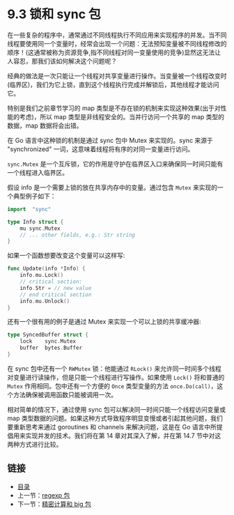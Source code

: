 # 9.3 锁和 sync 包

在一些复杂的程序中，通常通过不同线程执行不同应用来实现程序的并发。当不同线程要使用同一个变量时，经常会出现一个问题：无法预知变量被不同线程修改的顺序！(这通常被称为资源竞争,指不同线程对同一变量使用的竞争)显然这无法让人容忍，那我们该如何解决这个问题呢？

经典的做法是一次只能让一个线程对共享变量进行操作。当变量被一个线程改变时(临界区)，我们为它上锁，直到这个线程执行完成并解锁后，其他线程才能访问它。

特别是我们之前章节学习的 map 类型是不存在锁的机制来实现这种效果(出于对性能的考虑)，所以 map 类型是非线程安全的。当并行访问一个共享的 map 类型的数据，map 数据将会出错。

在 Go 语言中这种锁的机制是通过 sync 包中 Mutex 来实现的。sync 来源于 "synchronized" 一词，这意味着线程将有序的对同一变量进行访问。

`sync.Mutex` 是一个互斥锁，它的作用是守护在临界区入口来确保同一时间只能有一个线程进入临界区。

假设 info 是一个需要上锁的放在共享内存中的变量。通过包含 `Mutex` 来实现的一个典型例子如下：

```go
import  "sync"

type Info struct {
    mu sync.Mutex
    // ... other fields, e.g.: Str string
}
```

如果一个函数想要改变这个变量可以这样写:

```go
func Update(info *Info) {
    info.mu.Lock()
    // critical section:
    info.Str = // new value
    // end critical section
    info.mu.Unlock()
}
```

还有一个很有用的例子是通过 Mutex 来实现一个可以上锁的共享缓冲器:

```go
type SyncedBuffer struct {
    lock 	sync.Mutex
    buffer  bytes.Buffer
}
```

在 sync 包中还有一个 `RWMutex` 锁：他能通过 `RLock()` 来允许同一时间多个线程对变量进行读操作，但是只能一个线程进行写操作。如果使用 `Lock()` 将和普通的 `Mutex` 作用相同。包中还有一个方便的 `Once` 类型变量的方法 `once.Do(call)`，这个方法确保被调用函数只能被调用一次。

相对简单的情况下，通过使用 sync 包可以解决同一时间只能一个线程访问变量或 map 类型数据的问题。如果这种方式导致程序明显变慢或者引起其他问题，我们要重新思考来通过 goroutines 和 channels 来解决问题，这是在 Go 语言中所提倡用来实现并发的技术。我们将在第 14 章对其深入了解，并在第 14.7 节中对这两种方式进行比较。

## 链接

- [目录](directory.md)
- 上一节：[regexp 包](09.2.md)
- 下一节：[精密计算和 big 包](09.4.md)
